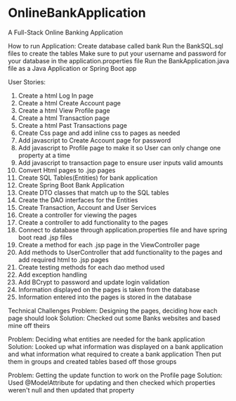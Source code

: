 # OnlineBankApplication
A Full-Stack Online Banking Application

How to run Application:
Create database called bank
Run the BankSQL.sql files to create the tables
Make sure to put your username and password for your database in the application.properties file
Run the BankApplication.java file as a Java Application or Spring Boot app

User Stories:
1. Create a html Log In page
2. Create a html Create Account page
3. Create a html View Profile page
4. Create a html Transaction page
5. Create a html Past Transactions page
6. Create Css page and add inline css to pages as needed
7. Add javascript to Create Account page for password
8. Add javascript to Profile page to make it so User can only change one property at a time
9. Add javascript to transaction page to ensure user inputs valid amounts
10. Convert Html pages to .jsp pages
11. Create SQL Tables(Entities) for bank application
12. Create Spring Boot Bank Application
13. Create DTO classes that match up to the SQL tables
14. Create the DAO interfaces for the Entities
15. Create Transaction, Account and User Services
16. Create a controller for viewing the pages
17. Create a controller to add functionality to the pages
18. Connect to database through application.properties file and have spring boot read .jsp files
19. Create a method for each .jsp page in the ViewController page
20. Add methods to UserController that add functionality to the pages and add required html to .jsp pages
21. Create testing methods for each dao method used
22. Add exception handling
23. Add BCrypt to password and update login validation
24. Information displayed on the pages is taken from the database
25. Information entered into the pages is stored in the database

Technical Challenges
Problem: Designing the pages, deciding how each page should look
Solution: Checked out some Banks websites and based mine off theirs

Problem: Deciding what entities are needed for the bank application
Solution: Looked up what information was displayed on a bank application and what information what required to create a bank application
Then put them in groups and created tables based off those groups

Problem: Getting the update function to work on the Profile page
Solution: Used @ModelAttribute for updating and then checked which properties weren't null and then updated that property

